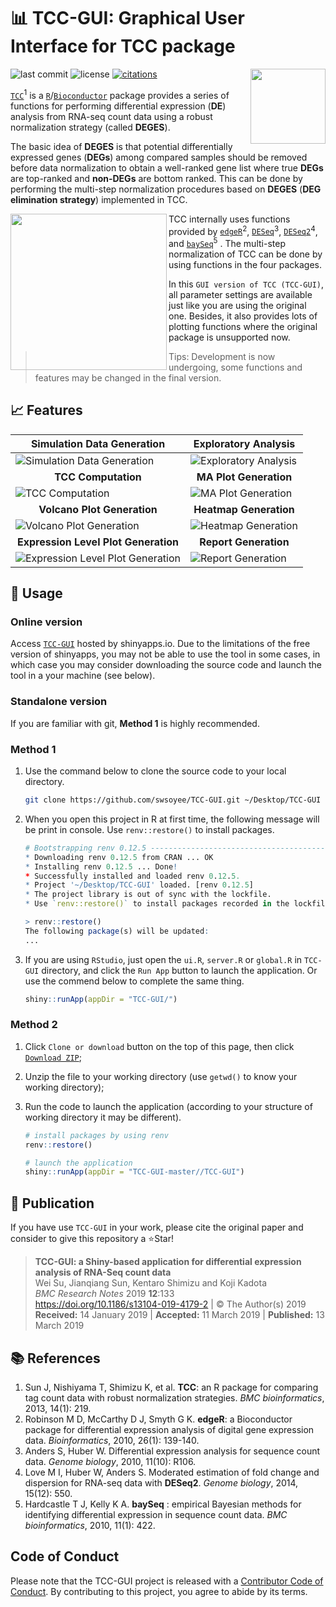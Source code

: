 # 📊 TCC-GUI: Graphical User Interface for TCC package

<img src="https://raw.githubusercontent.com/swsoyee/TCC-GUI/master/TCC-GUI/www/tcc-gui-logo.png" width="120" align="right">  

![last commit](https://img.shields.io/github/last-commit/swsoyee/TCC-GUI.svg)
![license](https://img.shields.io/github/license/swsoyee/TCC-GUI.svg)
[![citations](https://img.shields.io/badge/citations-13-blue?link=https://scholar.google.com/scholar?rlz=1C5CHFA_enJP843JP843&um=1&ie=UTF-8&lr&cites=4813951894701221269)](https://bmcresnotes.biomedcentral.com/articles/10.1186/s13104-019-4179-2)

[`TCC`](http://bioconductor.org/packages/TCC/)<sup>1</sup> is a [`R`](https://www.r-project.org/)/[`Bioconductor`](https://www.bioconductor.org/) package provides a series of functions for performing differential expression  (**DE**)  analysis from    RNA-seq count data using a robust normalization strategy (called **DEGES**).  

The basic idea of **DEGES** is that potential differentially expressed genes (**DEGs**) among compared samples should be removed before data normalization to obtain a well-ranked gene list where true **DEGs** are top-ranked and **non-DEGs** are bottom ranked. This can be done by performing the multi-step normalization procedures based on **DEGES** (**DEG elimination strategy**) implemented in TCC.  

<img src="https://raw.githubusercontent.com/swsoyee/TCC-GUI/master/ScreenShot/Home.png" width="250" align="left">

TCC internally uses functions provided by [`edgeR`](https://www.bioconductor.org/packages/release/bioc/html/edgeR.html)<sup>2</sup>, [`DESeq`](https://www.bioconductor.org/packages/release/bioc/html/DESeq.html)<sup>3</sup>, [`DESeq2`](https://www.bioconductor.org/packages/release/bioc/html/DESeq2.html)<sup>4</sup>, and [`baySeq`](https://www.bioconductor.org/packages/release/bioc/html/baySeq.html)<sup>5</sup> . The multi-step normalization of TCC can be done by using functions in the four packages.  

In this `GUI version of TCC (TCC-GUI)`, all parameter settings are available just like you are using the original one. Besides, it also provides lots of plotting functions where the original package is unsupported now.  

> Tips: Development is now undergoing, some functions and features may be changed in the final version.

## 📈 Features

| Simulation Data Generation| Exploratory Analysis|
| --- | --- |
| ![Simulation Data Generation](https://raw.githubusercontent.com/swsoyee/TCC-GUI/master/ScreenShot/beta1.png) | ![Exploratory Analysis](https://raw.githubusercontent.com/swsoyee/TCC-GUI/master/ScreenShot/beta2.png) |
| <div align="center">**TCC Computation**</div>| <div align="center">**MA Plot Generation**</div>|
| ![TCC Computation](https://raw.githubusercontent.com/swsoyee/TCC-GUI/master/ScreenShot/beta3.png) | ![MA Plot Generation](https://raw.githubusercontent.com/swsoyee/TCC-GUI/master/ScreenShot/beta4.png) |
| <div align="center">**Volcano Plot Generation**</div>| <div align="center">**Heatmap Generation**</div>|
| ![Volcano Plot Generation](https://raw.githubusercontent.com/swsoyee/TCC-GUI/master/ScreenShot/beta5.png) | ![Heatmap Generation](https://raw.githubusercontent.com/swsoyee/TCC-GUI/master/ScreenShot/beta7.png) |
| <div align="center">**Expression Level Plot Generation**</div>| <div align="center">**Report Generation**</div>|
| ![Expression Level Plot Generation](https://raw.githubusercontent.com/swsoyee/TCC-GUI/master/ScreenShot/beta8.png) | ![Report Generation](https://raw.githubusercontent.com/swsoyee/TCC-GUI/master/ScreenShot/beta9.png) |

## 📔 Usage

### Online version

Access [`TCC-GUI`](https://infinityloop.shinyapps.io/TCC-GUI/) hosted by shinyapps.io. Due to the limitations of the free version of shinyapps, you may not be able to use the tool in some cases, in which case you may consider downloading the source code and launch the tool in a your machine (see below).  

### Standalone version  

If you are familiar with git, **Method 1** is highly recommended.

### Method 1

1. Use the command below to clone the source code to your local directory.

    ```bash
    git clone https://github.com/swsoyee/TCC-GUI.git ~/Desktop/TCC-GUI
    ```

2. When you open this project in R at first time, the following message will be print in console. Use `renv::restore()` to install packages.

    ```r
    # Bootstrapping renv 0.12.5 --------------------------------------------------
    * Downloading renv 0.12.5 from CRAN ... OK
    * Installing renv 0.12.5 ... Done!
    * Successfully installed and loaded renv 0.12.5.
    * Project '~/Desktop/TCC-GUI' loaded. [renv 0.12.5]
    * The project library is out of sync with the lockfile.
    * Use `renv::restore()` to install packages recorded in the lockfile.
    
    > renv::restore()
    The following package(s) will be updated:
    ...
    ````

3. If you are using `RStudio`, just open the `ui.R`, `server.R` or `global.R` in `TCC-GUI` directory, and click the `Run App` button to launch the application. Or use the commend below to complete the same thing.

    ```r
    shiny::runApp(appDir = "TCC-GUI/")
    ```

### Method 2

1. Click `Clone or download` button on the top of this page, then click [`Download ZIP`](https://github.com/swsoyee/TCC-GUI/archive/master.zip);  
2. Unzip the file to your working directory (use `getwd()` to know your working directory);  
3. Run the code to launch the application (according to your structure of working directory it may be different).  

    ```R
    # install packages by using renv
    renv::restore()

    # launch the application
    shiny::runApp(appDir = "TCC-GUI-master//TCC-GUI")
    ```

## 📕 Publication

If you have use `TCC-GUI` in your work, please cite the original paper and consider to give this repository a ⭐Star!  

> **TCC-GUI: a Shiny-based application for differential expression analysis of RNA-Seq count data**  
Wei Su, Jianqiang Sun, Kentaro Shimizu and Koji Kadota  
*BMC Research Notes* 2019 **12**:133  
https://doi.org/10.1186/s13104-019-4179-2 | © The Author(s) 2019  
**Received:** 14 January 2019 | **Accepted:** 11 March 2019 | **Published:** 13 March 2019

## 📚 References

1. Sun J, Nishiyama T, Shimizu K, et al. **TCC**: an R package for comparing tag count data with robust normalization strategies. *BMC bioinformatics*, 2013, 14(1): 219.  
2. Robinson M D, McCarthy D J, Smyth G K. **edgeR**: a Bioconductor package for differential expression analysis of digital gene expression data. *Bioinformatics*, 2010, 26(1): 139-140.  
3. Anders S, Huber W. Differential expression analysis for sequence count data. *Genome biology*, 2010, 11(10): R106.  
4. Love M I, Huber W, Anders S. Moderated estimation of fold change and dispersion for RNA-seq data with **DESeq2**. *Genome biology*, 2014, 15(12): 550.  
5. Hardcastle T J, Kelly K A. **baySeq** : empirical Bayesian methods for identifying differential expression in sequence count data. *BMC bioinformatics*, 2010, 11(1): 422.  

## Code of Conduct

Please note that the TCC-GUI project is released with a [Contributor Code of Conduct](https://contributor-covenant.org/version/2/0/CODE_OF_CONDUCT.html). By contributing to this project, you agree to abide by its terms.  

